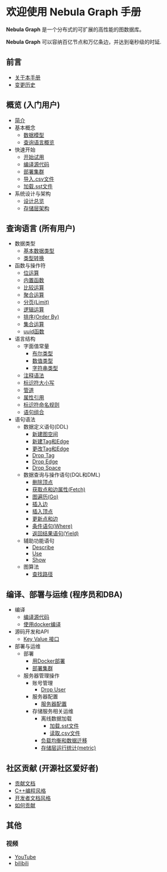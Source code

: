 # 欢迎使用 Nebula Graph 手册

**Nebula Graph** 是一个分布式的可扩展的高性能的图数据库。

**Nebula Graph** 可以容纳百亿节点和万亿条边，并达到毫秒级的时延.

## 前言

* [关于本手册](0.about-this-manual.md)
* [变更历史](CHANGELOG.md)

## 概览 (入门用户)

* [简介](1.overview/0.introduction.md)
* 基本概念
  * [数据模型](1.overview/1.concepts/1.data-model.md)
  * [查询语言概览](1.overview/1.concepts/2.nGQL-overview.md)
* 快速开始
  * [开始试用](1.overview/2.quick-start/1.get-started.md)
  * [编译源代码](3.build-develop-and-administration/1.build/1.build-source-code.md)
  * [部署集群](3.build-develop-and-administration/3.deploy-and-administrations/deployment/deploy-cluster.md)
  * [导入.csv文件](3.build-develop-and-administration/3.deploy-and-administrations/server-administration/storage-service-operations/data-import/import-csv-file.md)
  * [加载.sst文件](3.build-develop-and-administration/3.deploy-and-administrations/server-administration/storage-service-operations/data-import/download-and-ingest-sst-file.md)
* 系统设计与架构
  * [设计总览](1.overview/3.design-and-architecture/1.design-and-architecture.md)
  * [存储层架构](1.overview/3.design-and-architecture/2.storage-design.md)

## 查询语言 (所有用户)

* 数据类型
  * [基本数据类型](2.query-language/1.data-types/data-types.md)
  * [类型转换](2.query-language/1.data-types/type-conversion.md)
* 函数与操作符
  * [位运算](2.query-language/2.functions-and-operators/bitwise-operators.md)
  * [内置函数](2.query-language/2.functions-and-operators/build-in-functions.md)
  * [比较运算](2.query-language/2.functions-and-operators/comparison-functions-and-operators.md)
  * [聚合运算](2.query-language/2.functions-and-operators/group-by-function.md)
  * [分页(Limit)](2.query-language/2.functions-and-operators/limit-syntax.md)
  * [逻辑运算](2.query-language/2.functions-and-operators/logical-operators.md)
  * [排序(Order By)](2.query-language/2.functions-and-operators/order-by-function.md)
  * [集合运算](2.query-language/2.functions-and-operators/set-operations.md)
  * [uuid函数](2.query-language/2.functions-and-operators/uuid.md)
* 语言结构
  * 字面值常量
    * [布尔类型](2.query-language/3.language-structure/literal-values/boolean-literals.md)
    * [数值类型](2.query-language/3.language-structure/literal-values/numeric-literals.md)
    * [字符串类型](2.query-language/3.language-structure/literal-values/string-literals.md)
  * [注释语法](2.query-language/3.language-structure/comment-syntax.md)
  * [标识符大小写](2.query-language/3.language-structure/identifier-case-sensitivity.md)
  * [管道](2.query-language/3.language-structure/pipe-syntax.md)
  * [属性引用](2.query-language/3.language-structure/property-reference.md)
  * [标识符命名规则](2.query-language/3.language-structure/schema-object-names.md)
  * [语句组合](2.query-language/3.language-structure/statement-composition.md)
* 语句语法
  * 数据定义语句(DDL)
    * [新建图空间](2.query-language/4.statement-syntax/1.data-definition-statements/create-space-syntax.md)
    * [新建Tag和Edge](2.query-language/4.statement-syntax/1.data-definition-statements/create-tag-edge-syntax.md)
    * [更改Tag和Edge](2.query-language/4.statement-syntax/1.data-definition-statements/alter-tag-edge-syntax.md)
    * [Drop Tag](2.query-language/4.statement-syntax/1.data-definition-statements/drop-tag-syntax.md)
    * [Drop Edge](2.query-language/4.statement-syntax/1.data-definition-statements/drop-edge-syntax.md)
    * [Drop Space](2.query-language/4.statement-syntax/1.data-definition-statements/drop-space-syntax.md)
  * 数据查询与操作语句(DQL和DML)
    * [删除顶点](2.query-language/4.statement-syntax/2.data-query-and-manipulation-statements/delete-vertex-syntax.md)
    * [获取点和边属性(Fetch)](2.query-language/4.statement-syntax/2.data-query-and-manipulation-statements/fetch-syntax.md)
    * [图遍历(Go)](2.query-language/4.statement-syntax/2.data-query-and-manipulation-statements/go-syntax.md)
    * [插入边](2.query-language/4.statement-syntax/2.data-query-and-manipulation-statements/insert-edge-syntax.md)
    * [插入顶点](2.query-language/4.statement-syntax/2.data-query-and-manipulation-statements/insert-vertex-syntax.md)
    * [更新点和边](2.query-language/4.statement-syntax/2.data-query-and-manipulation-statements/update-vertex-edge-syntax.md)
    * [条件语句(Where)](2.query-language/4.statement-syntax/2.data-query-and-manipulation-statements/where-syntax.md)
    * [返回结果语句(Yield)](2.query-language/4.statement-syntax/2.data-query-and-manipulation-statements/yield-syntax.md)
  * 辅助功能语句
    * [Describe](2.query-language/4.statement-syntax/3.utility-statements/describe-syntax.md)
    * [Use](2.query-language/4.statement-syntax/3.utility-statements/use-syntax.md)
    * [Show](2.query-language/4.statement-syntax/1.data-definition-statements/show-syntax.md)
  * 图算法
    * [查找路径](2.query-language/4.statement-syntax/4.graph-algorithms/find-path-syntax.md)

## 编译、部署与运维 (程序员和DBA)

* 编译
  * [编译源代码](3.build-develop-and-administration/1.build/1.build-source-code.md)
  * [使用docker编译](3.build-develop-and-administration/1.build/2.build-by-docker.md)
* 源码开发和API
  * [Key Value 接口](3.build-develop-and-administration/2.develop-and-interface/kv-interfaces.md)
* 部署与运维
  * 部署
    * [用Docker部署](3.build-develop-and-administration/2.develop-and-interface/kv-interfaces.md)
    * [部署集群](3.build-develop-and-administration/3.deploy-and-administrations/deployment/deploy-cluster.md)
  * 服务器管理操作
    * 账号管理
      * [Drop User](3.build-develop-and-administration/3.deploy-and-administrations/server-administration/account-management-statements/drop-user-syntax.md)
    * 服务器配置
      * [服务器配置](3.build-develop-and-administration/3.deploy-and-administrations/server-administration/configuration-statements/variables-syntax.md)
    * 存储服务相关运维
      * 离线数据加载
        * [加载.sst文件](3.build-develop-and-administration/3.deploy-and-administrations/server-administration/storage-service-operations/data-import/download-and-ingest-sst-file.md)
        * [读取.csv文件](3.build-develop-and-administration/3.deploy-and-administrations/server-administration/storage-service-operations/data-import/import-csv-file.md)
      * [负载均衡和数据迁移](3.build-develop-and-administration/3.deploy-and-administrations/server-administration/storage-service-operations/storage-balance.md)
      * [存储层运行统计(metric)](3.build-develop-and-administration/3.deploy-and-administrations/server-administration/storage-service-operations/storage-metrics.md)

## 社区贡献 (开源社区爱好者)

* [贡献文档](4.contributions/contribute-to-documentation.md)
* [C++编程风格](4.contributions/cpp-coding-style.md)
* [开发者文档风格](4.contributions/developer-documentation-style-guide.md)
* [如何贡献](4.contributions/how-to-contribute.md)

## 其他

### 视频

* [YouTube](https://www.youtube.com/channel/UC73V8q795eSEMxDX4Pvdwmw/)
* [bilibili](https://www.bilibili.com/video/av67454132)
